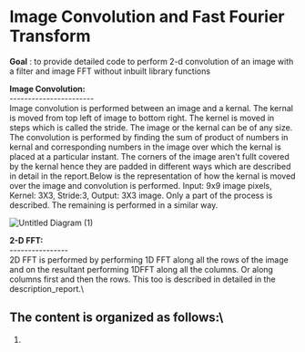 # Image Convolution and Fast Fourier Transform
**Goal** : to provide detailed code to perform 2-d convolution of an image with a filter and image FFT without inbuilt library functions

**Image Convolution:**\
-----------------------\
Image convolution is performed between an image and a kernal. The kernal is moved from top left of image to bottom right. The kernel is moved in steps which is called the stride. The image or the kernal can be of any size. The convolution is performed by finding the sum of product of numbers in kernal and corresponding numbers in the image over which the kernal is placed at a particular instant. The corners of the image aren't fullt covered by the kernal hence they are padded in different ways which are described in detail in the report.Below is the representation of how the kernal is moved over the image and convolution is performed.
Input: 9x9 image pixels, Kernel: 3X3, Stride:3, Output: 3X3 image. Only a part of the process is described. The remaining is performed in a similar way. 

![Untitled Diagram (1)](https://user-images.githubusercontent.com/70597312/103609854-cc5dc580-4f44-11eb-859f-3bc9443d4d4e.png)

**2-D FFT:**\
----------------\
2D FFT is performed by performing 1D FFT along all the rows of the image and on the resultant performing 1DFFT along all the columns. Or along columns first and then the rows. This too is described in detailed in the description_report.\

The **content** is organized as follows:\
-------------------------------------------
1. 




